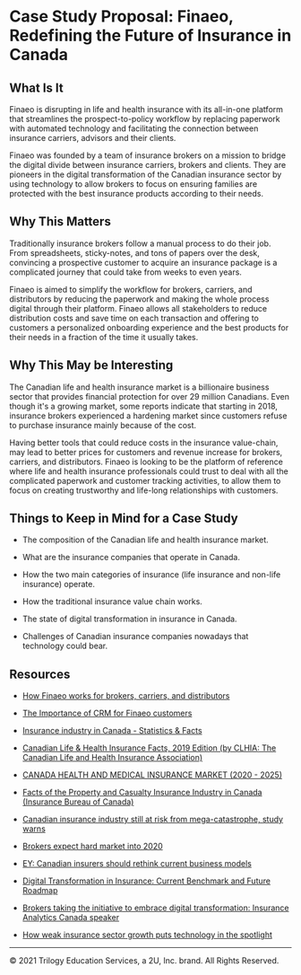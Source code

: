 # Case Study Proposal: Finaeo, Redefining the Future of Insurance in Canada

## What Is It

Finaeo is disrupting in life and health insurance with its all-in-one platform that streamlines the prospect-to-policy workflow by replacing paperwork with automated technology and facilitating the connection between insurance carriers, advisors and their clients.

Finaeo was founded by a team of insurance brokers on a mission to bridge the digital divide between insurance carriers, brokers and clients. They are pioneers in the digital transformation of the Canadian insurance sector by using technology to allow brokers to focus on ensuring families are protected with the best insurance products according to their needs.

## Why This Matters

Traditionally insurance brokers follow a manual process to do their job. From spreadsheets, sticky-notes, and tons of papers over the desk, convincing a prospective customer to acquire an insurance package is a complicated journey that could take from weeks to even years.

Finaeo is aimed to simplify the workflow for brokers, carriers, and distributors by reducing the paperwork and making the whole process digital through their platform. Finaeo allows all stakeholders to reduce distribution costs and save time on each transaction and offering to customers a personalized onboarding experience and the best products for their needs in a fraction of the time it usually takes.

## Why This May be Interesting

The Canadian life and health insurance market is a billionaire business sector that provides financial protection for over 29 million Canadians. Even though it's a growing market, some reports indicate that starting in 2018, insurance brokers experienced a hardening market since customers refuse to purchase insurance mainly because of the cost.

Having better tools that could reduce costs in the insurance value-chain, may lead to better prices for customers and revenue increase for brokers, carriers, and distributors. Finaeo is looking to be the platform of reference where life and health insurance professionals could trust to deal with all the complicated paperwork and customer tracking activities, to allow them to focus on creating trustworthy and life-long relationships with customers.

## Things to Keep in Mind for a Case Study

* The composition of the Canadian life and health insurance market.

* What are the insurance companies that operate in Canada.

* How the two main categories of insurance (life insurance and non-life insurance) operate.

* How the traditional insurance value chain works.

* The state of digital transformation in insurance in Canada.

* Challenges of Canadian insurance companies nowadays that technology could bear.

## Resources

* [How Finaeo works for brokers, carriers, and distributors](https://www.finaeo.com/#journey-brokers)

* [The Importance of CRM for Finaeo customers](https://www.facebook.com/finaeoinc/videos/1994873024115613/)

* [Insurance industry in Canada - Statistics & Facts](https://www.statista.com/topics/3020/insurance-industry-in-canada/)

* [Canadian Life & Health Insurance Facts, 2019 Edition (by CLHIA: The Canadian Life and Health Insurance Association)](http://clhia.uberflip.com/i/1162310-canadian-life-and-health-insurance-facts-2019/)

* [CANADA HEALTH AND MEDICAL INSURANCE MARKET (2020 - 2025)](https://www.mordorintelligence.com/industry-reports/canada-health-and-medical-insurance-market)

* [Facts of the Property and Casualty Insurance Industry in Canada (Insurance Bureau of Canada)](http://www.ibc.ca/on/resources/industry-resources/insurance-fact-book)

* [Canadian insurance industry still at risk from mega-catastrophe, study warns](https://business.financialpost.com/news/fp-street/canadian-insurance-industry-still-at-risk-from-mega-catastrophe-study-warns)

* [Brokers expect hard market into 2020](https://www.canadianunderwriter.ca/insurance/brokers-expect-hard-market-into-2020-1004169173/)

* [EY: Canadian insurers should rethink current business models](https://www.insurancebusinessmag.com/ca/news/digital-age/ey-canadian-insurers-should-rethink-current-business-models-215125.aspx)

* [Digital Transformation in Insurance: Current Benchmark and Future Roadmap](https://www.insurance-canada.ca/2019/09/17/aite-group-digital-transformation-benchmark-roadmap/)

* [Brokers taking the initiative to embrace digital transformation: Insurance Analytics Canada speaker](https://www.canadianunderwriter.ca/insurance/brokers-taking-initiative-embrace-digital-transformation-insurance-analytics-canada-speaker-1004116406/)

* [How weak insurance sector growth puts technology in the spotlight](https://www.canadianunderwriter.ca/technology/how-weak-insurance-sector-growth-puts-technology-in-the-spotlight-1004150891/)

---
© 2021 Trilogy Education Services, a 2U, Inc. brand. All Rights Reserved.
